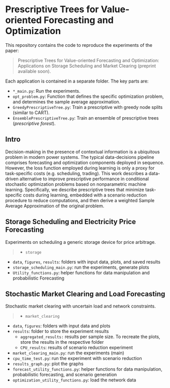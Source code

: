 # Prescriptive Trees for Value-oriented Forecasting and Optimization

This repository contains the code to reproduce the experiments of the paper:

> Prescriptive Trees for Value-oriented Forecasting and Optimization: Applications on Storage Scheduling and Market Clearing (preprint available soon).

 Each application is contained in a separate folder. The key parts are:

- `*_main.py`: Run the experiments.
- `opt_problem.py`: Function that defines the specific optimization problem, and determines the sample average approximation.
- `GreedyPrescriptiveTree.py`: Train a prescriptive with greedy node splits (similar to CART).
- `EnsemblePrescriptiveTree.py`: Train an ensemble of prescriptive trees (*prescriptive forest*).

## Intro

Decision-making in the presence of contextual information is a ubiquitous problem in modern power systems. The typical data-decisions pipeline comprises forecasting and optimization components deployed in sequence. However, the loss function employed during learning is only a proxy for task-specific costs (e.g. scheduling, trading). This work describes a data-driven alternative to improve prescriptive performance in conditional stochastic optimization problems based on nonparametric machine learning. Specifically, we describe prescriptive trees that minimize task-specific costs during learning, embedded with a scenario reduction procedure to reduce computations, and then derive a weighted Sample Average Approximation of the original problem.

## Storage Scheduling and Electricity Price Forecasting

Experiments on scheduling a generic storage device for price arbitrage.

> - `storage`
  - `data`, `figures`, `results`: folders with input data, plots, and saved results
  - `storage_scheduling_main.py`: run the experiments, generate plots
  - `Utility_functions.py`: helper functions for data manipulation and probabilistic Forecasting

## Stochastic Market Clearing and Load Forecasting

Stochastic market clearing with uncertain load and network constraints.

> - `market_clearing`
  - `data`, `figures`: folders with input data and plots
  - `results`: folder to store the experiment results
    - `aggregated_results:` results per sample size. To recreate the plots, store the results in the respective folder
    - `CPU_results`: results of scenario reduction experiment
  - `market_clearing_main.py`: run the experiments (main)
  - `cpu_time_test.py`: run the experiment with scenario reduction
  - `results_graph.py`: plot the graphs
  - `forecast_utility_functions.py`: helper functions for data manipulation, probabilistic forecasting, and scenario generation
  - `optimization_utility_functions.py`: load the network data

